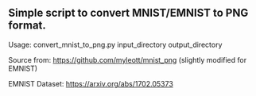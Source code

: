 ## Simple script to convert MNIST/EMNIST to PNG format.

Usage: convert_mnist_to_png.py input_directory output_directory

Source from: https://github.com/myleott/mnist_png (slightly modified for EMNIST)

EMNIST Dataset: https://arxiv.org/abs/1702.05373